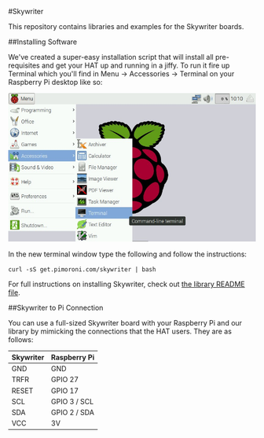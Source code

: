 #Skywriter

This repository contains libraries and examples for the Skywriter boards.

##Installing Software

We've created a super-easy installation script that will install all pre-requisites and get your HAT up and running in a jiffy. To run it fire up Terminal which you'll find in Menu -> Accessories -> Terminal on your Raspberry Pi desktop like so:

![Finding the terminal](terminal.jpg)

In the new terminal window type the following and follow the instructions:

```
curl -sS get.pimoroni.com/skywriter | bash
```

For full instructions on installing Skywriter, check out [the library README file](/python/library/README.md).

##Skywriter to Pi Connection

You can use a full-sized Skywriter board with your Raspberry Pi and our library by mimicking the connections that the HAT users. They are as follows:

Skywriter  | Raspberry Pi
-----------|--------------
GND        | GND
TRFR       | GPIO 27 
RESET      | GPIO 17
SCL        | GPIO 3 / SCL 
SDA        | GPIO 2 / SDA
VCC        | 3V
